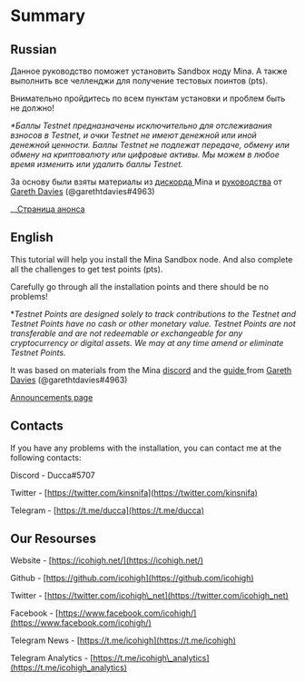# Summary

## Russian

Данное руководство поможет установить Sandbox ноду Mina. А также выполнить все челленджи для получение тестовых поинтов \(pts\).

Внимательно пройдитесь по всем пунктам установки и проблем быть не должно! 

_\*Баллы Testnet предназначены исключительно для отслеживания взносов в Testnet, и очки Testnet не имеют денежной или иной денежной ценности. Баллы Testnet не подлежат передаче, обмену или обмену на криптовалюту или цифровые активы. Мы можем в любое время изменить или удалить баллы Testnet._  
  
За основу были взяты материалы из [дискорда ](https://discord.com/invite/Vexf4ED)Mina и [руководства](https://medium.com/@_garethtdavies/playing-in-the-coda-sandbox-61d76c3685fd) от [Gareth Davies](https://medium.com/@_garethtdavies) \(@garethtdavies\#4963\)  
  
__[Страница анонса](https://forums.codaprotocol.com/t/coda-pickles-sandbox-release/379)

## English

This tutorial will help you install the Mina Sandbox node. And also complete all the challenges to get test points \(pts\). 

Carefully go through all the installation points and there should be no problems!

\*_Testnet Points are designed solely to track contributions to the Testnet and Testnet Points have no cash or other monetary value. Testnet Points are not transferable and are not redeemable or exchangeable for any cryptocurrency or digital assets. We may at any time amend or eliminate Testnet Points._

It was based on materials from the Mina [discord](https://discord.com/invite/Vexf4ED) and the [guide ](https://medium.com/@_garethtdavies/playing-in-the-coda-sandbox-61d76c3685fd)from [Gareth Davies](https://medium.com/@_garethtdavies) \(@garethtdavies\#4963\)

[Announcements page](https://forums.codaprotocol.com/t/coda-pickles-sandbox-release/379)

## Contacts

If you have any problems with the installation, you can contact me at the following contacts:

Discord - Ducca\#5707

Twitter - [https://twitter.com/kinsnifa](https://twitter.com/kinsnifa)

Telegram - [https://t.me/ducca](https://t.me/ducca)

## Our Resourses

Website - [https://icohigh.net/](https://icohigh.net/)

Github - [https://github.com/icohigh](https://github.com/icohigh)

Twitter - [https://twitter.com/icohigh\_net](https://twitter.com/icohigh_net)

Facebook - [https://www.facebook.com/icohigh/](https://www.facebook.com/icohigh/)

Telegram News - [https://t.me/icohigh](https://t.me/icohigh)

Telegram Analytics - [https://t.me/icohigh\_analytics](https://t.me/icohigh_analytics)

